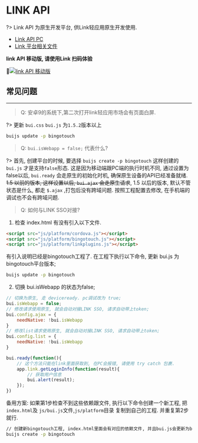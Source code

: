 # LINK API

?> Link API 为原生开发平台, 供Link轻应用原生开发使用.

* [Link API PC](http://dev.bingocc.com/btapi/) 
* [Link 平台相关文件](https://github.com/bingo-oss/mobile-btjsapi/) 

**link API 移动版, 请使用Link 扫码体验**

<a href="http://dev.bingocc.com/btapi-demo/index.html#main" target="_blank"><img src="http://www.easybui.com/static/images/qrcode-bt-api.png" alt="link API 移动版"/></a>


## 常见问题
---

> Q: 安卓9的系统下,第二次打开link轻应用市场会有页面白屏.

?> 更新 `bui.css` `bui.js` 为`1.5.2`版本以上
```bash
buijs update -p bingotouch
```

> Q: `bui.isWebapp = false;` 代表什么?

?> 首先, 创建平台的时候, 要选择 `buijs create -p bingotouch` 这样创建的 `bui.js` 才是支持`false`形态. 这是因为移动端跟PC端的执行时机不同, 通过设置为false以后, `bui.ready` 会走原生的初始化时机, 确保原生设备的API已经准备就绪. <del>1.5 以前的版本, 这样设置以后, `bui.ajax` 会走原生请求</del>, 1.5 以后的版本, 默认不管状态是什么, 都走 `$.ajax` ,打包后没有跨域问题. 按照工程配置去修改, 在手机端的调试也不会有跨域问题.  

> Q: 如何与LINK SSO对接? 


1. 检查 index.html 有没有引入以下文件. 

```html
<script src="js/platform/cordova.js"></script>
<script src="js/platform/bingotouch.js"></script>
<script src="js/platform/linkplugins.js"></script>
```

有引入说明已经是bingotouch工程了. 在工程下执行以下命令, 更新 bui.js 为bingotouch平台版本;
```bash
buijs update -p bingotouch
```

2. 切换 bui.isWebapp 的状态为false;

```js
// 切换为原生, 走 deviceready. pc调试改为 true;
bui.isWebapp = false;
// 修改请求使用原生, 就会自动对接LINK SSO, 请求自动带上token;
bui.config.ajax = {
    needNative: !bui.isWebapp
}
// 修改list请求使用原生, 就会自动对接LINK SSO, 请求自动带上token;
bui.config.list = {
    needNative: !bui.isWebapp
}

bui.ready(function(){
    // 这个方法只能在link里面获取到, 在PC会报错, 请使用 try catch 包裹.
    app.link.getLoginInfo(function(result){
        // 获取用户信息
        bui.alert(result);
    });
})
```

备用方案: 如果第1步检查不到这些依赖跟文件, 执行以下命令创建一个新工程, 把 `index.html`及 `js/bui.js`文件,`js/platform`目录 复制到自己的工程. 并重复第2步就行. 

```bash
// 创建新bingotouch工程, index.html里面会有对应的依赖文件, 并且bui.js会更新为bingotouch平台版本, 复制到你的工程下.
buijs create -p bingotouch
```